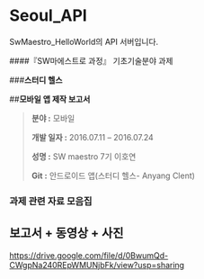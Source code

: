 # Seoul_API
SwMaestro_HelloWorld의 API 서버입니다.

####『SW마에스트로 과정』 기초기술분야 과제

###**스터디 헬스**

##**모바일 앱 제작 보고서**

> **분야 :** 모바일
>
> **개발 일자 :** 2016.07.11 – 2016.07.24
>
> **성명 :** SW maestro 7기 이호연
>
> **Git :** 안드로이드 앱(스터디 헬스- Anyang Clent)
>

### 과제 관련 자료 모음집

## 보고서 + 동영상 + 사진

https://drive.google.com/file/d/0BwumQd-CWgpNa240REpWMUNjbFk/view?usp=sharing
